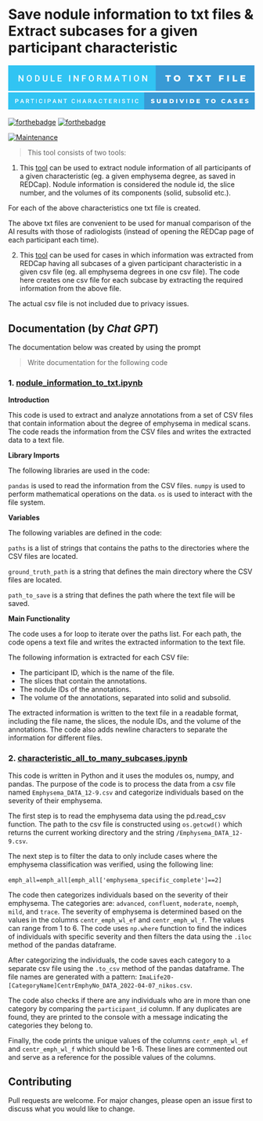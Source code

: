 # Save nodule information to txt files & Extract subcases for a given participant characteristic 

![Alt text](./nodule-information-to-txt-file.svg)
![Alt text](./participant-characteristic-subdivide-to-cases.svg)


[![forthebadge](https://forthebadge.com/images/badges/made-with-python.svg)](https://www.python.org/)
[![forthebadge](https://forthebadge.com/images/badges/uses-badges.svg)](https://forthebadge.com)

[![Maintenance](https://img.shields.io/badge/Maintained%3F-no-red.svg)]( https://github.com/nsourlos/REDCap_annotations_to_txt_-_creation_of_many_csv_with_emphysema_degrees)


> This tool consists of two tools: 

1. This [tool](./nodule_information_to_txt.ipynb) can be used to extract nodule information of all participants of a given characteristic (eg. a given emphysema degree, as saved in REDCap). Nodule information is considered the nodule id, the slice number, and the volumes of its components (solid, subsolid etc.).

For each of the above characteristics one txt file is created. 

The above txt files are convenient to be used for manual comparison of the AI results with those of radiologists 
(instead of opening the REDCap page of each participant each time).

2. This [tool](./characteristic_all_to_many_subcases.ipynb) can be used for cases in which information was extracted from REDCap having all subcases of a given participant characteristic in a given csv file (eg. all emphysema degrees in one csv file).
The code here creates one csv file for each subcase by extracting the required information from the above file.  

The actual csv file is not included due to privacy issues.

## Documentation (by *Chat GPT*)

The documentation below was created by using the prompt 
> Write documentation for the following code

### 1. [nodule_information_to_txt.ipynb](./nodule_information_to_txt.ipynb)

**Introduction**

This code is used to extract and analyze annotations from a set of CSV files that contain information about the degree of emphysema in medical scans. The code reads the information from the CSV files and writes the extracted data to a text file.

**Library Imports**

The following libraries are used in the code:

`pandas` is used to read the information from the CSV files.
`numpy` is used to perform mathematical operations on the data.
`os` is used to interact with the file system.

**Variables**

The following variables are defined in the code:

`paths` is a list of strings that contains the paths to the directories where the CSV files are located.

`ground_truth_path` is a string that defines the main directory where the CSV files are located.

`path_to_save` is a string that defines the path where the text file will be saved.

**Main Functionality**

The code uses a for loop to iterate over the paths list. For each path, the code opens a text file and writes the extracted information to the text file.

The following information is extracted for each CSV file:

- The participant ID, which is the name of the file.
- The slices that contain the annotations.
- The nodule IDs of the annotations.
- The volume of the annotations, separated into solid and subsolid.

The extracted information is written to the text file in a readable format, including the file name, the slices, the nodule IDs, and the volume of the annotations. The code also adds newline characters to separate the information for different files.

### 2. [characteristic_all_to_many_subcases.ipynb](./characteristic_all_to_many_subcases.ipynb)

This code is written in Python and it uses the modules os, numpy, and pandas. The purpose of the code is to process the data from a csv file named `Emphysema_DATA_12-9.csv` and categorize individuals based on the severity of their emphysema.

The first step is to read the emphysema data using the pd.read_csv function. The path to the csv file is constructed using `os.getcwd()` which returns the current working directory and the string `/Emphysema_DATA_12-9.csv`.

The next step is to filter the data to only include cases where the emphysema classification was verified, using the following line:

`emph_all=emph_all[emph_all['emphysema_specific_complete']==2]`

The code then categorizes individuals based on the severity of their emphysema. The categories are: `advanced`, `confluent`, `moderate`, `noemph`, `mild`, and `trace`. The severity of emphysema is determined based on the values in the columns `centr_emph_wl_ef` and `centr_emph_wl_f`. The values can range from 1 to 6. The code uses `np.where` function to find the indices of individuals with specific severity and then filters the data using the `.iloc` method of the pandas dataframe.

After categorizing the individuals, the code saves each category to a separate csv file using the `.to_csv` method of the pandas dataframe. The file names are generated with a pattern: `ImaLife20-[CategoryName]CentrEmphyNo_DATA_2022-04-07_nikos.csv`.

The code also checks if there are any individuals who are in more than one category by comparing the `participant_id` column. If any duplicates are found, they are printed to the console with a message indicating the categories they belong to.

Finally, the code prints the unique values of the columns `centr_emph_wl_ef` and `centr_emph_wl_f` which should be 1-6. These lines are commented out and serve as a reference for the possible values of the columns. 



## Contributing
Pull requests are welcome. For major changes, please open an issue first to discuss what you would like to change.